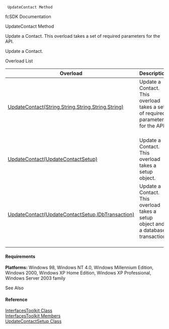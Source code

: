 ﻿     UpdateContact Method                                                   

fcSDK Documentation

UpdateContact Method

Update a Contact. This overload takes a set of required parameters for the API.

Update a Contact.

Overload List

| Overload | Description |
| --- | --- |
| [UpdateContact(String,String,String,String,String)](FChoice.Toolkits.Clarify~FChoice.Toolkits.Clarify.Interfaces.InterfacesToolkit~UpdateContact(String,String,String,String,String).md) | Update a Contact. This overload takes a set of required parameters for the API.   |
| [UpdateContact(UpdateContactSetup)](FChoice.Toolkits.Clarify~FChoice.Toolkits.Clarify.Interfaces.InterfacesToolkit~UpdateContact(UpdateContactSetup).md) | Update a Contact. This overload takes a setup object.   |
| [UpdateContact(UpdateContactSetup,IDbTransaction)](FChoice.Toolkits.Clarify~FChoice.Toolkits.Clarify.Interfaces.InterfacesToolkit~UpdateContact(UpdateContactSetup,IDbTransaction).md) | Update a Contact. This overload takes a setup object and a database transaction.   |

#### Requirements

**Platforms:** Windows 98, Windows NT 4.0, Windows Millennium Edition, Windows 2000, Windows XP Home Edition, Windows XP Professional, Windows Server 2003 family

See Also

#### Reference

[InterfacesToolkit Class](FChoice.Toolkits.Clarify~FChoice.Toolkits.Clarify.Interfaces.InterfacesToolkit.md)  
[InterfacesToolkit Members](FChoice.Toolkits.Clarify~FChoice.Toolkits.Clarify.Interfaces.InterfacesToolkit_members.md)  
[UpdateContactSetup Class](FChoice.Toolkits.Clarify~FChoice.Toolkits.Clarify.Interfaces.UpdateContactSetup.md)
